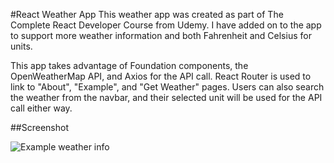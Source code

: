 #React Weather App
This weather app was created as part of The Complete React Developer Course from Udemy. I have added on to the app to support more weather information and both Fahrenheit and Celsius for units. 

This app takes advantage of Foundation components, the OpenWeatherMap API, and Axios for the API call. React Router is used to link to "About", "Example", and "Get Weather" pages. Users can also search the weather from the navbar, and their selected unit will be used for the API call either way.

##Screenshot

![Example weather info](http://i.imgur.com/GwEioi0.jpg "Weather search for LA")